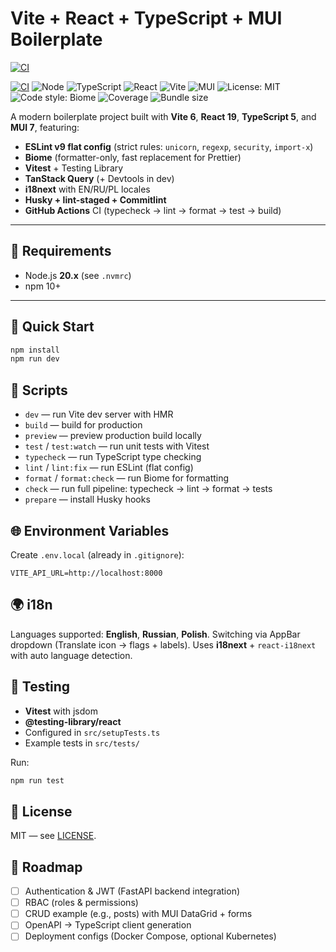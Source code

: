 # Vite + React + TypeScript + MUI Boilerplate

[![CI](https://github.com/pavel-anisimov/vite-react-mui-boilerplate/actions/workflows/ci.yml/badge.svg?branch=main)](https://github.com/pavel-anisimov/vite-react-mui-boilerplate/actions/workflows/ci.yml)

[![CI](https://github.com/pavel-anisimov/vite-react-mui-boilerplate/actions/workflows/ci.yml/badge.svg)](https://github.com/pavel-anisimov/vite-react-mui-boilerplate/actions/workflows/ci.yml)
![Node](https://img.shields.io/badge/node-20.x-green)
![TypeScript](https://img.shields.io/badge/typescript-5.x-blue)
![React](https://img.shields.io/badge/react-19.x-61dafb)
![Vite](https://img.shields.io/badge/vite-6.x-646cff)
![MUI](https://img.shields.io/badge/mui-7.x-007FFF)
![License: MIT](https://img.shields.io/badge/License-MIT-yellow.svg)
![Code style: Biome](https://img.shields.io/badge/code%20style-biome-ff69b4)
![Coverage](https://img.shields.io/badge/coverage-100%25-brightgreen)
![Bundle size](https://img.shields.io/bundlephobia/minzip/vite-react-mui-boilerplate)

A modern boilerplate project built with **Vite 6**, **React 19**, **TypeScript 5**, and **MUI 7**, featuring:

- **ESLint v9 flat config** (strict rules: `unicorn`, `regexp`, `security`, `import-x`)
- **Biome** (formatter-only, fast replacement for Prettier)
- **Vitest** + Testing Library
- **TanStack Query** (+ Devtools in dev)
- **i18next** with EN/RU/PL locales
- **Husky + lint-staged + Commitlint**
- **GitHub Actions** CI (typecheck → lint → format → test → build)

---

## 🔧 Requirements
- Node.js **20.x** (see `.nvmrc`)
- npm 10+

---

## 🚀 Quick Start
```bash
npm install
npm run dev
```

## 📜 Scripts
- `dev` — run Vite dev server with HMR
- `build` — build for production
- `preview` — preview production build locally
- `test` / `test:watch` — run unit tests with Vitest
- `typecheck` — run TypeScript type checking
- `lint` / `lint:fix` — run ESLint (flat config)
- `format` / `format:check` — run Biome for formatting
- `check` — run full pipeline: typecheck → lint → format → tests
- `prepare` — install Husky hooks


## 🌐 Environment Variables
Create `.env.local` (already in `.gitignore`):

```dotenv
VITE_API_URL=http://localhost:8000
```


## 🌍 i18n
Languages supported: **English**, **Russian**, **Polish**.
Switching via AppBar dropdown (Translate icon → flags + labels).
Uses **i18next** + `react-i18next` with auto language detection.

## 🧪 Testing
- **Vitest** with jsdom
- **@testing-library/react**
- Configured in `src/setupTests.ts`
- Example tests in `src/tests/`

Run:
```bash
npm run test
```

## 🔐 License
MIT — see [LICENSE](LICENSE).

## 📌 Roadmap
- [ ] Authentication & JWT (FastAPI backend integration)
- [ ] RBAC (roles & permissions)
- [ ] CRUD example (e.g., posts) with MUI DataGrid + forms
- [ ] OpenAPI → TypeScript client generation
- [ ] Deployment configs (Docker Compose, optional Kubernetes)
